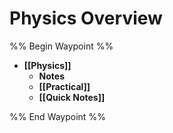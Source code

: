 # Physics Overview

%% Begin Waypoint %%
- **[[Physics]]**
	- **Notes**
	- **[[Practical]]**
	- **[[Quick Notes]]**

%% End Waypoint %%